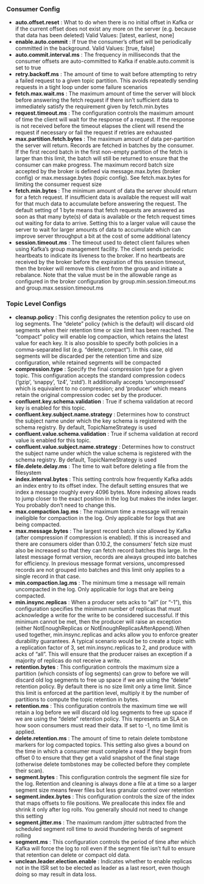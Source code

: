 ### Consumer Config
- __auto.offset.reset__ : What to do when there is no initial offset in Kafka or if the current offset does not exist any more on the server (e.g. because that data has been deleted)
  Valid Values:	[latest, earliest, none]
- __enable.auto.commit__ : If true the consumer’s offset will be periodically committed in the background.
  Valid Values:	[true, false]
- __auto.commit.interval.ms__ : The frequency in milliseconds that the consumer offsets are auto-committed to Kafka if enable.auto.commit is set to true
- __retry.backoff.ms__ : The amount of time to wait before attempting to retry a failed request to a given topic partition. This avoids repeatedly sending requests in a tight loop under some failure scenarios
- __fetch.max.wait.ms__ : The maximum amount of time the server will block before answering the fetch request if there isn’t sufficient data to immediately satisfy the requirement given by fetch.min.bytes
- __request.timeout.ms__ : The configuration controls the maximum amount of time the client will wait for the response of a request. If the response is not received before the timeout elapses the client will resend the request if necessary or fail the request if retries are exhausted
- __max.partition.fetch.bytes__ : The maximum amount of data per-partition the server will return. Records are fetched in batches by the consumer. If the first record batch in the first non-empty partition of the fetch is larger than this limit, the batch will still be returned to ensure that the consumer can make progress. The maximum record batch size accepted by the broker is defined via message.max.bytes (broker config) or max.message.bytes (topic config). See fetch.max.bytes for limiting the consumer request size
- __fetch.min.bytes__ : The minimum amount of data the server should return for a fetch request. If insufficient data is available the request will wait for that much data to accumulate before answering the request. The default setting of 1 byte means that fetch requests are answered as soon as that many byte(s) of data is available or the fetch request times out waiting for data to arrive. Setting this to a larger value will cause the server to wait for larger amounts of data to accumulate which can improve server throughput a bit at the cost of some additional latency
- __session.timeout.ms__ : The timeout used to detect client failures when using Kafka’s group management facility. The client sends periodic heartbeats to indicate its liveness to the broker. If no heartbeats are received by the broker before the expiration of this session timeout, then the broker will remove this client from the group and initiate a rebalance. Note that the value must be in the allowable range as configured in the broker configuration by group.min.session.timeout.ms and group.max.session.timeout.ms

### Topic Level Configs
- __cleanup.policy__ : This config designates the retention policy to use on log segments. The “delete” policy (which is the default) will discard old segments when their retention time or size limit has been reached. The “compact” policy will enable log compaction, which retains the latest value for each key. It is also possible to specify both policies in a comma-separated list (e.g. “delete,compact”). In this case, old segments will be discarded per the retention time and size configuration, while retained segments will be compacted
- __compression.type__ : Specify the final compression type for a given topic. This configuration accepts the standard compression codecs (‘gzip’, ‘snappy’, ‘lz4’, ‘zstd’). It additionally accepts ‘uncompressed’ which is equivalent to no compression; and ‘producer’ which means retain the original compression codec set by the producer.
- __confluent.key.schema.validation__ : True if schema validation at record key is enabled for this topic.
- __confluent.key.subject.name.strategy__ : Determines how to construct the subject name under which the key schema is registered with the schema registry. By default, TopicNameStrategy is used
- __confluent.value.schema.validation__ : True if schema validation at record value is enabled for this topic.
- __confluent.value.subject.name.strategy__ : Determines how to construct the subject name under which the value schema is registered with the schema registry. By default, TopicNameStrategy is used
- __file.delete.delay.ms__ : The time to wait before deleting a file from the filesystem
- __index.interval.bytes__ : This setting controls how frequently Kafka adds an index entry to its offset index. The default setting ensures that we index a message roughly every 4096 bytes. More indexing allows reads to jump closer to the exact position in the log but makes the index larger. You probably don’t need to change this.
- __max.compaction.lag.ms__ : The maximum time a message will remain ineligible for compaction in the log. Only applicable for logs that are being compacted.
- __max.message.bytes__ : The largest record batch size allowed by Kafka (after compression if compression is enabled). If this is increased and there are consumers older than 0.10.2, the consumers’ fetch size must also be increased so that they can fetch record batches this large. In the latest message format version, records are always grouped into batches for efficiency. In previous message format versions, uncompressed records are not grouped into batches and this limit only applies to a single record in that case.
- __min.compaction.lag.ms__ : The minimum time a message will remain uncompacted in the log. Only applicable for logs that are being compacted.
- __min.insync.replicas__ : When a producer sets acks to “all” (or “-1”), this configuration specifies the minimum number of replicas that must acknowledge a write for the write to be considered successful. If this minimum cannot be met, then the producer will raise an exception (either NotEnoughReplicas or NotEnoughReplicasAfterAppend).When used together, min.insync.replicas and acks allow you to enforce greater durability guarantees. A typical scenario would be to create a topic with a replication factor of 3, set min.insync.replicas to 2, and produce with acks of “all”. This will ensure that the producer raises an exception if a majority of replicas do not receive a write.
- __retention.bytes__ : This configuration controls the maximum size a partition (which consists of log segments) can grow to before we will discard old log segments to free up space if we are using the “delete” retention policy. By default there is no size limit only a time limit. Since this limit is enforced at the partition level, multiply it by the number of partitions to compute the topic retention in bytes.
- __retention.ms__ : This configuration controls the maximum time we will retain a log before we will discard old log segments to free up space if we are using the “delete” retention policy. This represents an SLA on how soon consumers must read their data. If set to -1, no time limit is applied.
- __delete.retention.ms__ : The amount of time to retain delete tombstone markers for log compacted topics. This setting also gives a bound on the time in which a consumer must complete a read if they begin from offset 0 to ensure that they get a valid snapshot of the final stage (otherwise delete tombstones may be collected before they complete their scan).
- __segment.bytes__ : This configuration controls the segment file size for the log. Retention and cleaning is always done a file at a time so a larger segment size means fewer files but less granular control over retention
- __segment.index.bytes__ : This configuration controls the size of the index that maps offsets to file positions. We preallocate this index file and shrink it only after log rolls. You generally should not need to change this setting
- __segment.jitter.ms__ : The maximum random jitter subtracted from the scheduled segment roll time to avoid thundering herds of segment rolling
- __segment.ms__ : This configuration controls the period of time after which Kafka will force the log to roll even if the segment file isn’t full to ensure that retention can delete or compact old data.
- __unclean.leader.election.enable__ : Indicates whether to enable replicas not in the ISR set to be elected as leader as a last resort, even though doing so may result in data loss.
